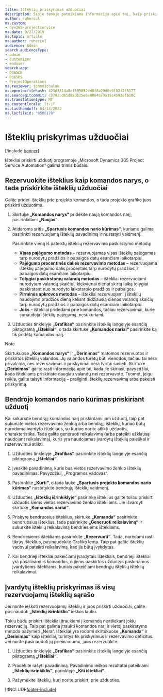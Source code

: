 ```yaml
---
title: Išteklių priskyrimas užduočiai
description: Šioje temoje pateikiama informacija apie tai, kaip priskirti išteklius užduotims.
author: ruhercul
ms.custom:
- dyn365-projectservice
ms.date: 9/27/2019
ms.topic: article
ms.author: ruhercul
audience: Admin
search.audienceType:
- admin
- customizer
- enduser
search.app:
- D365CE
- D365PS
- ProjectOperations
ms.reviewer: johnmichalak
ms.openlocfilehash: 42363814a8ef395652ed8f8a79d0e6f02f2f5177
ms.sourcegitcommit: c0792bd65d92db25e0e8864879a19c4b93efb10c
ms.translationtype: MT
ms.contentlocale: lt-LT
ms.lasthandoff: 04/14/2022
ms.locfileid: "8586170"
---
```

# <a name="assign-a-resource-to-a-task"></a>Išteklių priskyrimas užduočiai

[!include [banner](../includes/psa-now-project-operations.md)]

Ištekliui priskirti užduotį programoje „Microsoft Dynamics 365 Project Service Automation“ galima trimis būdais.

## <a name="book-a-resource-as-a-team-member-and-then-assign-the-resource-to-a-task"></a>Rezervuokite išteklius kaip komandos narys, o tada priskirkite išteklių užduočiai

Galite pridėti išteklių prie projekto komandos, o tada projekto grafike juos priskirti užduotims.

1. Skirtuke **„Komandos narys“** pridėkite naują komandos narį, pasirinkdami **„Naujas“**. 

2. Atidaroma sritis **„Spartusis komandos nario kūrimas“**, kuriame galima pasirinkti rezervuojamą išteklių pavadinimą ir nustatyti vaidmenį. 

    Pasirinkite vieną iš pateiktų išteklių rezervavimo paskirstymo metodų:

    - **Visas pajėgumo metodas** – rezervuojamas visas išteklių pajėgumas tarp nurodytų pradžios ir pabaigos datų esančiam laikotarpiui.
    - **Pajėgumo procentinės dalies rezervavimo metodas** – rezervuojama išteklių pajėgumo dalis procentais tarp nurodytų pradžios ir pabaigos datų esančiam laikotarpiui.
    - **Tolygiai paskirstomų valandų metodas** – ištekliai rezervuojami nurodytam valandų skaičiui, kiekvienai dienai skirtą laiką tolygiai paskirstant nuo nurodyto laikotarpio pradžios ir pabaigos.
    - **Pirminės apkrovos metodas** – ištekliai rezervuojami į išteklių naudojimo pradžios dieną keliant didžiausią dienos valandų skaičių tarp nurodytų pradžios ir pabaigos datų esančiam laikotarpiui.
    - **Joks** – ištekliai pridedami prie komandos, tačiau rezervavimai, kurie sunaudoja išteklių pajėgumą, nesukuriami.

3. Užduoties tinklelyje **„Grafikas“** pasirinkite išteklių langelyje esančią piktogramą **„Ištekliai“**, o tada skirtuke **„Komandos nariai“** pasirinkite ką tik pridėtą komandos narį. 

> [!NOTE]
> Skirtukuose **„Komandos narys“** ir **„Derinimas“** matomos rezervuotos ir priskirtos išteklių valandos. Jų valandos turėtų būti vienodos, tačiau tai nėra privaloma, nes rezervavimas ir priskyrimai nėra tvirtai susieti. Skirtuke **„Derinimas“** galite rasti informaciją apie tai, kada jie skiriasi, pavyzdžiui, kada ištekliams priskiriate daugiau valandų nei rezervavote. Tuomet, jeigu reikia, galite taisyti informaciją – prailginti išteklių rezervavimą arba pakeisti priskyrimą.

## <a name="create-a-generic-team-member-through-task-assignment"></a>Bendrojo komandos nario kūrimas priskiriant užduotį

Kai sukuriate bendrąjį komandos narį priskirdami jam užduotį, taip pat sukuriate vietos rezervavimo ženklą arba bendrąjį išteklių, kuriuo būtų nurodoma įvardyto ištekliaus, su kuriuo norite atlikti užduotis, charakteristika. Tada galite generuoti reikalavimą (arba pateikti užklausą naudojant reikalavimą), kuris yra naudojamas įvardytų išteklių paieškai ir rezervavimui atlikti.

1. Užduoties tinklelyje **„Grafikas“** pasirinkite išteklių langelyje esančią piktogramą **„Ištekliai“**.

2. Įveskite pavadinimą, kuris bus vietos rezervavimo ženklo išteklių pavadinimas. Pavyzdžiui, „Programos vadovas“.

3. Pasirinkite **„Kurti“**, o tada lauke **„Spartusis projekto komandos nario kūrimas“** nustatykite bendrųjų išteklių vaidmenį.

4. Užduoties **„Išteklių išrinkiklyje“** pasirinkę išteklius galite toliau priskirti užduotis šiems vietos rezervavimo ženklo ištekliams. Jie išvardyti skirtuke **„Komandos nariai“**.

5. Priskyrę bendruosius išteklius, skirtuke **„Komanda“** pasirinkite bendruosius išteklius, tada pasirinkite **„Generuoti reikalavimą“** ir sukurkite išteklių reikalavimą bendriesiems ištekliams.

6. Bendriesiems ištekliams pasirinkite **„Rezervuoti“**. Tada, norėdami rasti tikrus išteklius, pasinaudokite Grafiko lenta. Taip pat galite išteklių vadovui pateikti reikalavimą, kad jis būtų įvykdytas.

7. Kai bendrieji ištekliai pakeičiami įvardytais ištekliais, bendrieji ištekliai yra pašalinami iš komandos, o jiems paskirtos užduotys paskiriamos įvardytiems ištekliams, kuriais pakeičiami bendrųjų išteklių išteklių reikalavimai.

## <a name="assign-a-named-resource-from-the-list-of-all-bookable-resources"></a>Įvardytų išteklių priskyrimas iš visų rezervuojamų išteklių sąrašo

Jei norite ieškoti rezervuojamų išteklių ir juos priskirti užduočiai, galite pasinaudoti **„Išteklių išrinkiklio“** ieškos lauku.

Tokiu būdu priskirti ištekliai įtraukiami į komandą neatliekant jokių rezervacijų. Taip pat galima įtraukti komandos narį ir vietoj paskirstymo metodo pažymėti „Nėra“. Ištekliai yra rodomi skirtukuose **„Komanda“** ir **„Derinimas“** kaip ištekliai, turintys tik priskyrimus ir rezervavimo deficitus. Jei norite pasinaudoti jų prieinamumu, juos rezervuokite.

1. Užduoties tinklelyje **„Grafikas“** pasirinkite išteklių langelyje esančią piktogramą **„Ištekliai“**.

2. Pradėkite rašyti pavadinimą. Pavadinimo ieškos rezultatai pateikiami **„Išteklių išrinkiklis“**, parinktyje **„Kiti ištekliai“**.

3. Pažymėkite išteklių, kurį norite priskirti prie užduoties.



[!INCLUDE[footer-include](../includes/footer-banner.md)]
